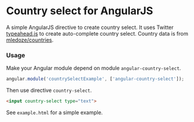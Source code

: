 Country select for AngularJS
======================

A simple AngularJS directive to create country select. It uses Twitter [typeahead.js](http://twitter.github.io/typeahead.js/) to create auto-complete country select. Country data is from [mledoze/countries](https://github.com/mledoze/countries).

### Usage

Make your Angular module depend on module `angular-country-select`.

```javascript
angular.module('countrySelectExample', ['angular-country-select']);
```

Then use directive `country-select`.

```html
<input country-select type="text">
```

See `example.html` for a simple example.
